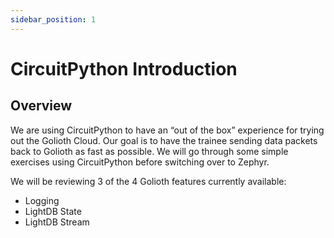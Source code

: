 ```yaml
---
sidebar_position: 1
---
```


# CircuitPython Introduction

## Overview

We are using CircuitPython to have an “out of the box” experience for trying out the Golioth Cloud. Our goal is to have the trainee sending data packets back to Golioth as fast as possible. We will go through some simple exercises using CircuitPython before switching over to Zephyr. 

We will be reviewing 3 of the 4 Golioth features currently available:
* Logging
* LightDB State
* LightDB Stream


